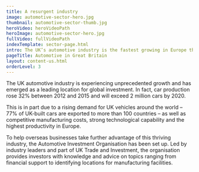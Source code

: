 ```yaml
---
title: A resurgent industry
image: automotive-sector-hero.jpg
thumbnail: automotive-sector-thumb.jpg
heroVideo: heroVideoPath
heroImage: automotive-sector-hero.jpg
fullVideo: fullVideoPath
indexTemplate: sector-page.html
intro: The UK’s automotive industry is the fastest growing in Europe thanks to an increasing demand for UK components, transformational research and development programmes and a supportive business environment.
pageTitle: Automotive in Great Britain
layout: content-us.html
orderLevel: 3
---  
```

 
 The UK automotive industry is experiencing unprecedented growth and has emerged as a leading location for global investment. In fact, car production rose 32% between 2012 and 2015 and will exceed 2 million cars by 2020. 
 
 This is in part due to a rising demand for UK vehicles around the world – 77% of UK-built cars are exported to more than 100 countries – as well as competitive manufacturing costs, strong technological capability and the highest productivity in Europe.
 
 To help overseas businesses take further advantage of this thriving industry, the Automotive Investment Organisation has been set up. Led by industry leaders and part of UK Trade and Investment, the organisation provides investors with knowledge and advice on topics ranging from financial support to identifying locations for manufacturing facilities.